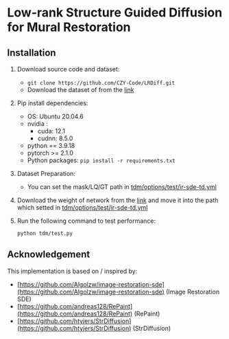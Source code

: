 # Low-rank Structure Guided Diffusion for Mural Restoration

## Installation

1. Download source code and dataset:
    
    * `git clone https://github.com/CZY-Code/LRDiff.git`
    * Download the dataset of from the [link](https://drive.google.com/file/d/1Twzrkkb9jEInpsrdrabB6RAcHagwZCVP/view?usp=drive_link)
   

3.  Pip install dependencies:
    * OS: Ubuntu 20.04.6
    * nvidia :
        - cuda: 12.1
        - cudnn: 8.5.0
    * python == 3.9.18
    * pytorch >= 2.1.0
    * Python packages: `pip install -r requirements.txt`

4.  Dataset Preparation:

    * You can set the mask/LQ/GT path in [tdm/options/test/ir-sde-td.yml](https://github.com/CZY-Code/LRDiff/blob/a950d090ff1ce918910198205630b24207eb28eb/tdm/options/test/ir-sde-td.yml#L25)

5. Download the weight of network from the [link](https://drive.google.com/file/d/1lD1IAkwXbQP9ifum_3loldC-EBtYNQ2Q/view?usp=drive_link) and move it into the path which setted in [tdm/options/test/ir-sde-td.yml](https://gitee.com/czy-codelib/mural-completion/blob/master/tdm/options/test/ir-sde-td.yml#L52)

6. Run the following command to test performance:

    `python tdm/test.py`
    
## Acknowledgement
This implementation is based on / inspired by:

* [https://github.com/Algolzw/image-restoration-sde](https://github.com/Algolzw/image-restoration-sde) (Image Restoration SDE)
* [https://github.com/andreas128/RePaint](https://github.com/andreas128/RePaint) (RePaint)
* [https://github.com/htyjers/StrDiffusion](https://github.com/htyjers/StrDiffusion) (StrDiffusion)
